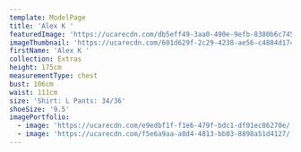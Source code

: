 ```yaml
---
template: ModelPage
title: 'Alex K '
featuredImage: 'https://ucarecdn.com/db5eff49-3aa0-490e-9efb-8380b6c74514/'
imageThumbnail: 'https://ucarecdn.com/601d629f-2c29-4238-ae56-c4884d17420c/'
firstName: 'Alex K '
collection: Extras
height: 175cm
measurementType: chest
bust: 106cm
waist: 111cm
size: 'Shirt: L Pants: 34/36'
shoeSize: '9.5'
imagePortfolio:
  - image: 'https://ucarecdn.com/e9edbf1f-f1e6-479f-bdc1-df01ec86270e/'
  - image: 'https://ucarecdn.com/f5e6a9aa-a8d4-4813-bb03-8898a51d4127/'
---
```


